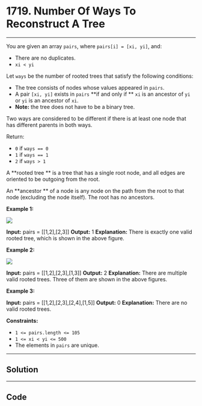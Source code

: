 # 1719. Number Of Ways To Reconstruct A Tree

---

You are given an array `pairs`, where `pairs[i] = [xi, yi]`, and:

  * There are no duplicates.
  * `xi < yi`



Let `ways` be the number of rooted trees that satisfy the following conditions:

  * The tree consists of nodes whose values appeared in `pairs`.
  * A pair `[xi, yi]` exists in `pairs` **if and only if ** `xi` is an ancestor of `yi` or `yi` is an ancestor of `xi`.
  * **Note:** the tree does not have to be a binary tree.



Two ways are considered to be different if there is at least one node that has different parents in both ways.

Return:

  * `0` if `ways == 0`
  * `1` if `ways == 1`
  * `2` if `ways > 1`



A **rooted tree ** is a tree that has a single root node, and all edges are oriented to be outgoing from the root.

An **ancestor ** of a node is any node on the path from the root to that node (excluding the node itself). The root has no ancestors.

 

**Example 1:**

![](https://assets.leetcode.com/uploads/2020/12/03/trees2.png)


**Input:** pairs = [[1,2],[2,3]]
**Output:** 1
**Explanation:** There is exactly one valid rooted tree, which is shown in the above figure.


**Example 2:**

![](https://assets.leetcode.com/uploads/2020/12/03/tree.png)


**Input:** pairs = [[1,2],[2,3],[1,3]]
**Output:** 2
**Explanation:** There are multiple valid rooted trees. Three of them are shown in the above figures.


**Example 3:**


**Input:** pairs = [[1,2],[2,3],[2,4],[1,5]]
**Output:** 0
**Explanation:** There are no valid rooted trees.

 

**Constraints:**

  * `1 <= pairs.length <= 105`
  * `1 <= xi < yi <= 500`
  * The elements in `pairs` are unique.

---

## Solution



---

## Code
```python


```